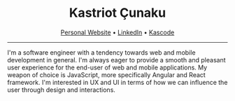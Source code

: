 <h1 align="center">Kastriot Çunaku</h1>

<p align="center">
  <a href="https://kastriotcunaku.com/">Personal Website</a> •
  <a href="https://www.linkedin.com/in/kastriotcunaku/">LinkedIn</a> •
  <a href="https://kascode.net/">Kascode</a>
</p>

---

I'm a software engineer with a tendency towards web and mobile development in general. I'm always eager to provide a smooth and pleasant user experience for the end-user of web and mobile applications. My weapon of choice is JavaScript, more specifically Angular and React framework. I'm interested in UX and UI in terms of how we can influence the user through design and interactions.
